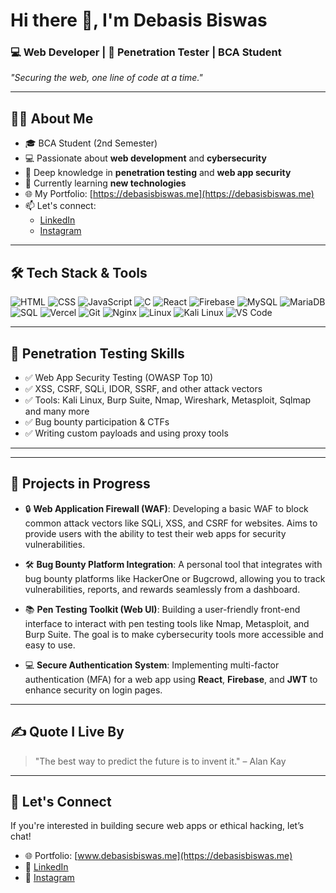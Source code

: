 # Hi there 👋, I'm Debasis Biswas

### 💻 Web Developer | 🔐 Penetration Tester | BCA Student

_"Securing the web, one line of code at a time."_

---

## 👨‍🎓 About Me

- 🎓 BCA Student (2nd Semester)
- 💻 Passionate about **web development** and **cybersecurity**
- 🧠 Deep knowledge in **penetration testing** and **web app security**
- 🌱 Currently learning **new technologies**
- 🌐 My Portfolio: [https://debasisbiswas.me](https://debasisbiswas.me)
- 📫 Let's connect:
  - [LinkedIn](https://linkedin.com/in/debasis-biswas)
  - [Instagram](https://instagram.com/___d_e_b_a___)

---

## 🛠️ Tech Stack & Tools

![HTML](https://img.shields.io/badge/-HTML5-E34F26?style=flat&logo=html5&logoColor=white)
![CSS](https://img.shields.io/badge/-CSS3-1572B6?style=flat&logo=css3)
![JavaScript](https://img.shields.io/badge/-JavaScript-F7DF1E?style=flat&logo=javascript&logoColor=black)
![C](https://img.shields.io/badge/-C-00599C?style=flat&logo=c&logoColor=white)
![React](https://img.shields.io/badge/-React-61DAFB?style=flat&logo=react&logoColor=black)
![Firebase](https://img.shields.io/badge/-Firebase-FFCA28?style=flat&logo=firebase&logoColor=black)
![MySQL](https://img.shields.io/badge/-MySQL-4479A1?style=flat&logo=mysql&logoColor=white)
![MariaDB](https://img.shields.io/badge/-MariaDB-003545?style=flat&logo=mariadb&logoColor=white)
![SQL](https://img.shields.io/badge/-SQL-4479A1?style=flat&logo=mysql&logoColor=white)
![Vercel](https://img.shields.io/badge/-Vercel-000000?style=flat&logo=vercel&logoColor=white)
![Git](https://img.shields.io/badge/-Git-F05032?style=flat&logo=git&logoColor=white)
![Nginx](https://img.shields.io/badge/-Nginx-269539?style=flat&logo=nginx&logoColor=white)
![Linux](https://img.shields.io/badge/-Linux-FCC624?style=flat&logo=linux&logoColor=black)
![Kali Linux](https://img.shields.io/badge/-Kali_Linux-557C94?style=flat&logo=kali-linux&logoColor=white)
![VS Code](https://img.shields.io/badge/-VS%20Code-007ACC?style=flat&logo=visual-studio-code&logoColor=white)

---

## 🧪 Penetration Testing Skills

- ✅ Web App Security Testing (OWASP Top 10)
- ✅ XSS, CSRF, SQLi, IDOR, SSRF, and other attack vectors
- ✅ Tools: Kali Linux, Burp Suite, Nmap, Wireshark, Metasploit, Sqlmap and many more
- ✅ Bug bounty participation & CTFs
- ✅ Writing custom payloads and using proxy tools

---

---

## 🔧 Projects in Progress

- 🔒 **Web Application Firewall (WAF)**: Developing a basic WAF to block common attack vectors like SQLi, XSS, and CSRF for websites. Aims to provide users with the ability to test their web apps for security vulnerabilities.
  
- 🛠️ **Bug Bounty Platform Integration**: A personal tool that integrates with bug bounty platforms like HackerOne or Bugcrowd, allowing you to track vulnerabilities, reports, and rewards seamlessly from a dashboard.
  
- 📚 **Pen Testing Toolkit (Web UI)**: Building a user-friendly front-end interface to interact with pen testing tools like Nmap, Metasploit, and Burp Suite. The goal is to make cybersecurity tools more accessible and easy to use.

- 💻 **Secure Authentication System**: Implementing multi-factor authentication (MFA) for a web app using **React**, **Firebase**, and **JWT** to enhance security on login pages.

---

## ✍️ Quote I Live By

> "The best way to predict the future is to invent it." – Alan Kay

---

## 🤝 Let's Connect

If you're interested in building secure web apps or ethical hacking, let’s chat!

- 🌐 Portfolio: [www.debasisbiswas.me](https://debasisbiswas.me)
- 🔗 [LinkedIn](https://linkedin.com/in/debasis-biswas)
- 📸 [Instagram](https://instagram.com/___d_e_b_a___)
